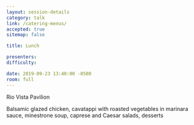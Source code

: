 ```yaml
---
layout: session-details
category: talk
link: /catering-menus/
accepted: true
sitemap: false

title: Lunch

presenters:
difficulty:

date: 2019-09-23 13:40:00 -0500
room: full
---
```

Rio Vista Pavilion

Balsamic glazed chicken, cavatappi with roasted vegetables in marinara sauce, minestrone soup, caprese and Caesar salads, desserts
